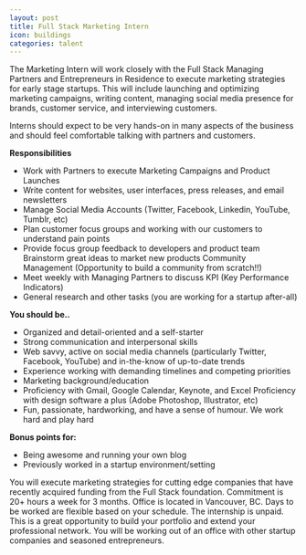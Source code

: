 ```yaml
---
layout: post
title: Full Stack Marketing Intern
icon: buildings
categories: talent
---
```


The Marketing Intern will work closely with the Full Stack Managing Partners and Entrepreneurs in Residence to execute marketing strategies for early stage startups. This will include launching and optimizing marketing campaigns, writing content, managing social media presence for brands, customer service, and interviewing customers.



Interns should expect to be very hands-on in many aspects of the business and should feel comfortable talking with partners and customers.

<b>Responsibilities</b>

* Work with Partners to execute Marketing Campaigns and Product Launches
* Write content for websites, user interfaces, press releases, and email newsletters
* Manage Social Media Accounts (Twitter, Facebook, Linkedin, YouTube, Tumblr, etc)
* Plan customer focus groups and working with our customers to understand pain points
* Provide focus group feedback to developers and product team Brainstorm great ideas to market new products Community Management (Opportunity to build a community from scratch!!)
* Meet weekly with Managing Partners to discuss KPI (Key Performance Indicators)
* General research and other tasks (you are working for a startup after-all)


<b>You should be..</b>

* Organized and detail-oriented and a self-starter
* Strong communication and interpersonal skills
* Web savvy, active on social media channels (particularly Twitter, Facebook, YouTube) and in-the-know of up-to-date trends
* Experience working with demanding timelines and competing priorities
* Marketing background/education
* Proficiency with Gmail, Google Calendar, Keynote, and Excel Proficiency with design software a plus (Adobe Photoshop, Illustrator, etc)
* Fun, passionate, hardworking, and have a sense of humour. We work hard and play hard

<b> Bonus points for: </b>
* Being awesome and running your own blog 
* Previously worked in a startup environment/setting

You will execute marketing strategies for cutting edge companies that have recently acquired funding from the Full Stack foundation. Commitment is 20+ hours a week for 3 months. Office is located in Vancouver, BC. Days to be worked are flexible based on your schedule. The internship is unpaid. This is a great opportunity to build your portfolio and extend your professional network. You will be working out of an office with other startup companies and seasoned entrepreneurs.




       
